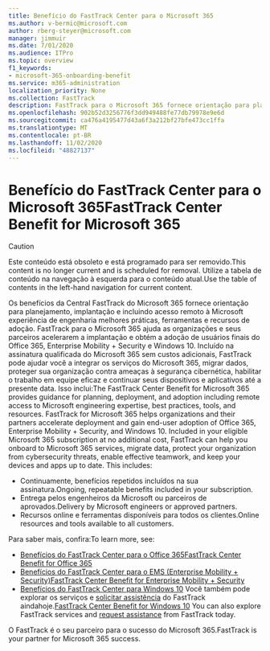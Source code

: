 ```yaml
---
title: Benefício do FastTrack Center para o Microsoft 365
ms.author: v-bermic@microsoft.com
author: rberg-steyer@microsoft.com
manager: jimmuir
ms.date: 7/01/2020
ms.audience: ITPro
ms.topic: overview
f1_keywords:
- microsoft-365-onboarding-benefit
ms.service: m365-administration
localization_priority: None
ms.collection: FastTrack
description: FastTrack para o Microsoft 365 fornece orientação para planejamento, implantação e incluindo acesso remoto à Microsoft experiência de engenharia, melhores práticas, ferramentas e recursos de adoção. FastTrack para o Microsoft 365 ajuda as organizações e seus parceiros aceleram a implantação e obter a adoção de usuários finais do Office 365, Windows 10 e Enterprise Mobility + Security.
ms.openlocfilehash: 902b52d3256776f3dd949488fe77db79978e9e6d
ms.sourcegitcommit: ca476a4195477d43a6f3a212bf27bfe473cc1ffa
ms.translationtype: MT
ms.contentlocale: pt-BR
ms.lasthandoff: 11/02/2020
ms.locfileid: "48827137"
---
```

# <a name="fasttrack-center-benefit-for-microsoft-365"></a><span data-ttu-id="bbafa-104">Benefício do FastTrack Center para o Microsoft 365</span><span class="sxs-lookup"><span data-stu-id="bbafa-104">FastTrack Center Benefit for Microsoft 365</span></span>

> [!CAUTION]
> <span data-ttu-id="bbafa-105">Este conteúdo está obsoleto e está programado para ser removido.</span><span class="sxs-lookup"><span data-stu-id="bbafa-105">This content is no longer current and is scheduled for removal.</span></span> <span data-ttu-id="bbafa-106">Utilize a tabela de conteúdo na navegação à esquerda para o conteúdo atual.</span><span class="sxs-lookup"><span data-stu-id="bbafa-106">Use the table of contents in the left-hand navigation for current content.</span></span>

<span data-ttu-id="bbafa-p103">Os benefícios da Central FastTrack do Microsoft 365 fornece orientação para planejamento, implantação e incluindo acesso remoto à Microsoft experiência de engenharia melhores práticas, ferramentas e recursos de adoção. FastTrack para o Microsoft 365 ajuda as organizações e seus parceiros acelerarem a implantação e obtém a adoção de usuários finais do Office 365, Enterprise Mobility + Security e Windows 10. Incluído na assinatura qualificada do Microsoft 365 sem custos adicionais, FastTrack pode ajudar você a integrar os serviços do Microsoft 365, migrar dados, proteger sua organização contra ameaças à segurança cibernética, habilitar o trabalho em equipe eficaz e continuar seus dispositivos e aplicativos até a presente data. Isso inclui:</span><span class="sxs-lookup"><span data-stu-id="bbafa-p103">The FastTrack Center Benefit for Microsoft 365 provides guidance for planning, deployment, and adoption including remote access to Microsoft engineering expertise, best practices, tools, and resources. FastTrack for Microsoft 365 helps organizations and their partners accelerate deployment and gain end-user adoption of Office 365, Enterprise Mobility + Security, and Windows 10. Included in your eligible Microsoft 365 subscription at no additional cost, FastTrack can help you onboard to Microsoft 365 services, migrate data, protect your organization from cybersecurity threats, enable effective teamwork, and keep your devices and apps up to date. This includes:</span></span>

- <span data-ttu-id="bbafa-111">Continuamente, benefícios repetidos incluídos na sua assinatura.</span><span class="sxs-lookup"><span data-stu-id="bbafa-111">Ongoing, repeatable benefits included in your subscription.</span></span>
- <span data-ttu-id="bbafa-112">Entrega pelos engenheiros da Microsoft ou parceiros de aprovados.</span><span class="sxs-lookup"><span data-stu-id="bbafa-112">Delivery by Microsoft engineers or approved partners.</span></span>
- <span data-ttu-id="bbafa-113">Recursos online e ferramentas disponíveis para todos os clientes.</span><span class="sxs-lookup"><span data-stu-id="bbafa-113">Online resources and tools available to all customers.</span></span>
  
<span data-ttu-id="bbafa-114">Para saber mais, confira:</span><span class="sxs-lookup"><span data-stu-id="bbafa-114">To learn more, see:</span></span>

- [<span data-ttu-id="bbafa-115">Benefícios do FastTrack Center para o Office 365</span><span class="sxs-lookup"><span data-stu-id="bbafa-115">FastTrack Center Benefit for Office 365</span></span>](O365-fasttrack-benefit-for-office-365.md) 
- [<span data-ttu-id="bbafa-116">Benefícios do FastTrack Center para o EMS (Enterprise Mobility + Security)</span><span class="sxs-lookup"><span data-stu-id="bbafa-116">FastTrack Center Benefit for Enterprise Mobility + Security</span></span>](EMS-fasttrack-benefit-for-EMS.md)
- <span data-ttu-id="bbafa-117">[Benefícios do FastTrack Center para Windows 10](Win-10-fasttrack-benefit-for-Windows-10.md) Você também pode explorar os serviços e [solicitar assistência](https://go.microsoft.com/fwlink/p/?LinkId=2003903) do FastTrack aindahoje.</span><span class="sxs-lookup"><span data-stu-id="bbafa-117">[FastTrack Center Benefit for Windows 10](Win-10-fasttrack-benefit-for-Windows-10.md) You can also explore FastTrack services and [request assistance](https://go.microsoft.com/fwlink/p/?LinkId=2003903) from FastTrack today.</span></span>

<span data-ttu-id="bbafa-118">O FastTrack é o seu parceiro para o sucesso do Microsoft 365.</span><span class="sxs-lookup"><span data-stu-id="bbafa-118">FastTrack is your partner for Microsoft 365 success.</span></span>
  